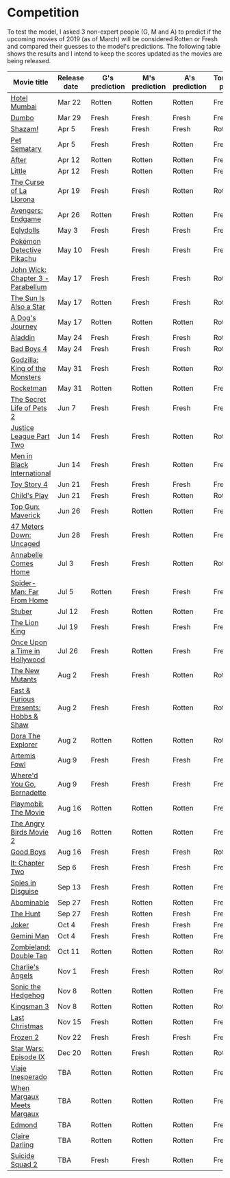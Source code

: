 # Competition
To test the model, I asked 3 non-expert people (G, M and A) to predict if the upcoming movies of 2019 (as of March) will be considered Rotten or Fresh and compared their guesses to the model's predictions.
The following table shows the results and I intend to keep the scores updated as the movies are being released.

| Movie title | Release date | G's prediction | M's prediction | A's prediction | Tomatology's prediction | Actual result |
| --- | --- | --- | --- | --- | --- | --- |
| [Hotel Mumbai](https://www.rottentomatoes.com/m/hotel_mumbai) | Mar 22 | Rotten | Rotten | Rotten | Fresh | - |
| [Dumbo](https://www.rottentomatoes.com/m/dumbo_2019) | Mar 29 | Fresh | Fresh | Fresh | Fresh | - |
| [Shazam!](https://www.rottentomatoes.com/m/shazam) | Apr 5 | Fresh | Fresh | Fresh | Rotten | - |
| [Pet Sematary](https://www.rottentomatoes.com/m/pet_sematary_2019) | Apr 5 | Fresh | Fresh | Rotten | Fresh | - |
| [After](https://www.rottentomatoes.com/m/after_2019) | Apr 12 | Rotten | Rotten | Rotten | Fresh | - |
| [Little](https://www.rottentomatoes.com/m/little_2019) | Apr 12 | Fresh | Rotten | Rotten | Fresh | - |
| [The Curse of La Llorona](https://www.rottentomatoes.com/m/the_curse_of_la_llorona_2019) | Apr 19 | Fresh | Fresh | Rotten | Rotten | - |
| [Avengers: Endgame](https://www.rottentomatoes.com/m/avengers_endgame) | Apr 26 | Rotten | Fresh | Rotten | Fresh | - |
| [Eglydolls](https://www.rottentomatoes.com/m/uglydolls) | May 3 | Fresh | Fresh | Fresh | Fresh | - |
| [Pokémon Detective Pikachu](https://www.rottentomatoes.com/m/pokemon_detective_pikachu) | May 10 | Fresh | Fresh | Fresh | Fresh | - |
| [John Wick: Chapter 3 - Parabellum](https://www.rottentomatoes.com/m/john_wick_chapter_3_parabellum) | May 17 | Fresh | Fresh | Fresh | Rotten | - |
| [The Sun Is Also a Star](https://www.rottentomatoes.com/m/the_sun_is_also_a_star) | May 17 | Rotten | Fresh | Fresh | Rotten | - |
| [A Dog's Journey](https://www.rottentomatoes.com/m/a_dogs_journey) | May 17 | Rotten | Rotten | Rotten | Rotten | - |
| [Aladdin](https://www.rottentomatoes.com/m/aladdin) | May 24 | Fresh | Fresh | Fresh | Rotten | - |
| [Bad Boys 4](https://www.rottentomatoes.com/m/bad_boys_4) | May 24 | Fresh | Fresh | Fresh | Rotten | - |
| [Godzilla: King of the Monsters](https://www.rottentomatoes.com/m/godzilla_king_of_the_monsters_2019) | May 31 | Fresh | Fresh | Rotten | Rotten | - |
| [Rocketman](https://www.rottentomatoes.com/m/rocketman_2019) | May 31 | Rotten | Rotten | Rotten | Fresh | - |
| [The Secret Life of Pets 2](https://www.rottentomatoes.com/m/the_secret_life_of_pets_2) | Jun 7 | Fresh | Fresh | Fresh | Fresh | - |
| [Justice League Part Two](https://www.rottentomatoes.com/m/justice_league_part_two_2019) | Jun 14 | Fresh | Fresh | Rotten | Rotten | - |
| [Men in Black International](https://www.rottentomatoes.com/m/men_in_black_international) | Jun 14 | Fresh | Fresh | Rotten | Fresh | - |
| [Toy Story 4](https://www.rottentomatoes.com/m/toy_story_4) | Jun 21 | Fresh | Fresh | Fresh | Fresh | - |
| [Child's Play](https://www.rottentomatoes.com/m/childs_play_2019) | Jun 21 | Fresh | Fresh | Rotten | Rotten | - |
| [Top Gun: Maverick](https://www.rottentomatoes.com/m/top_gun_maverick) | Jun 26 | Fresh | Rotten | Rotten | Fresh | - |
| [47 Meters Down: Uncaged](https://www.rottentomatoes.com/m/47_meters_down_uncaged) | Jun 28 | Fresh | Fresh | Rotten | Fresh | - |
| [Annabelle Comes Home](https://www.rottentomatoes.com/m/untitled_annabelle_film) | Jul 3 | Fresh | Fresh | Rotten | Rotten | - |
| [Spider-Man: Far From Home](https://www.rottentomatoes.com/m/spider_man_far_from_home) | Jul 5 | Rotten | Fresh | Fresh | Fresh | - |
| [Stuber](https://www.rottentomatoes.com/m/stuber) | Jul 12 | Fresh | Rotten | Rotten | Fresh | - |
| [The Lion King](https://www.rottentomatoes.com/m/the_lion_king_2019) | Jul 19 | Fresh | Fresh | Fresh | Fresh | - |
| [Once Upon a Time in Hollywood](https://www.rottentomatoes.com/m/once_upon_a_time_in_hollywood) | Jul 26 | Fresh | Rotten | Fresh | Fresh | - |
| [The New Mutants](https://www.rottentomatoes.com/m/the_new_mutants) | Aug 2 | Fresh | Fresh | Rotten | Rotten | - |
| [Fast & Furious Presents: Hobbs & Shaw](https://www.rottentomatoes.com/m/fast_and_furious_presents_hobbs_and_shaw) | Aug 2 | Fresh | Fresh | Rotten | Rotten | - |
| [Dora The Explorer](https://www.rottentomatoes.com/m/dora_the_explorer_2019) | Aug 2 | Rotten | Rotten | Rotten | Rotten | - |
| [Artemis Fowl](https://www.rottentomatoes.com/m/artemis_fowl_2019) | Aug 9 | Fresh | Fresh | Fresh | Fresh | - |
| [Where'd You Go, Bernadette](https://www.rottentomatoes.com/m/whered_you_go_bernadette) | Aug 9 | Fresh | Fresh | Fresh | Fresh | - |
| [Playmobil: The Movie](https://www.rottentomatoes.com/m/playmobil_the_movie) | Aug 16 | Rotten | Rotten | Rotten | Fresh | - |
| [The Angry Birds Movie 2](https://www.rottentomatoes.com/m/the_angry_birds_movie_2) | Aug 16 | Rotten | Rotten | Rotten | Fresh | - |
| [Good Boys](https://www.rottentomatoes.com/m/good_boys_2019) | Aug 16 | Fresh | Fresh | Fresh | Rotten | - |
| [It: Chapter Two](https://www.rottentomatoes.com/m/it_chapter_two) | Sep 6 | Fresh | Fresh | Fresh | Fresh | - |
| [Spies in Disguise](https://www.rottentomatoes.com/m/spies_in_disguise) | Sep 13 | Fresh | Fresh | Rotten | Fresh | - |
| [Abominable](https://www.rottentomatoes.com/m/abominable) | Sep 27 | Fresh | Rotten | Rotten | Fresh | - |
| [The Hunt](https://www.rottentomatoes.com/m/the_hunt_2019) | Sep 27 | Fresh | Rotten | Fresh | Fresh | - |
| [Joker](https://www.rottentomatoes.com/m/joker_2019) | Oct 4 | Fresh | Fresh | Fresh | Fresh | - |
| [Gemini Man](https://www.rottentomatoes.com/m/gemini_man_2019) | Oct 4 | Fresh | Fresh | Rotten | Fresh | - |
| [Zombieland: Double Tap](https://www.rottentomatoes.com/m/zombieland_double_tap) | Oct 11 | Rotten | Rotten | Rotten | Rotten | - |
| [Charlie's Angels](https://www.rottentomatoes.com/m/charlies_angels_2019) | Nov 1 | Fresh | Fresh | Rotten | Rotten | - |
| [Sonic the Hedgehog](https://www.rottentomatoes.com/m/sonic_the_hedgehog_2019) | Nov 8 | Rotten | Rotten | Rotten | Fresh | - |
| [Kingsman 3](https://www.rottentomatoes.com/m/kingsman_3) | Nov 8 | Rotten | Rotten | Rotten | Rotten | - |
| [Last Christmas](https://www.rottentomatoes.com/m/last_christmas_2019) | Nov 15 | Fresh | Rotten | Rotten | Fresh | - |
| [Frozen 2](https://www.rottentomatoes.com/m/frozen_2) | Nov 22 | Fresh | Fresh | Fresh | Fresh | - |
| [Star Wars: Episode IX](https://www.rottentomatoes.com/m/star_wars_episode_ix) | Dec 20 | Rotten | Fresh | Rotten | Rotten | - |
| [Viaje Inesperado](https://www.rottentomatoes.com/m/viaje_inesperado) | TBA | Rotten | Rotten | Rotten | Fresh | - |
| [When Margaux Meets Margaux](https://www.rottentomatoes.com/m/when_margaux_meets_margaux) | TBA | Rotten | Rotten | Rotten | Fresh | - |
| [Edmond](https://www.rottentomatoes.com/m/edmond_2018) | TBA | Rotten | Rotten | Rotten | Fresh | - |
| [Claire Darling](https://www.rottentomatoes.com/m/claire_darling) | TBA | Rotten | Rotten | Rotten | Fresh | - |
| [Suicide Squad 2](https://www.rottentomatoes.com/m/suicide_squad_2) | TBA | Fresh | Fresh | Rotten | Fresh | - |
